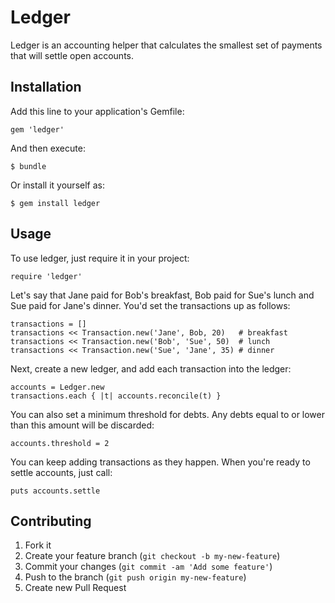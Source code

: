 # Ledger

Ledger is an accounting helper that calculates the smallest set of
payments that will settle open accounts. 
 

## Installation

Add this line to your application's Gemfile:

    gem 'ledger'

And then execute:

    $ bundle

Or install it yourself as:

    $ gem install ledger

## Usage

To use ledger, just require it in your project:

	require 'ledger'

Let's say that Jane paid for Bob's breakfast, Bob paid for Sue's lunch and Sue
paid for Jane's dinner. You'd set the transactions up as follows: 

	transactions = []
	transactions << Transaction.new('Jane', Bob, 20)   # breakfast
	transactions << Transaction.new('Bob', 'Sue', 50)  # lunch
	transactions << Transaction.new('Sue', 'Jane', 35) # dinner

Next, create a new ledger, and add each transaction into the ledger: 

	accounts = Ledger.new
	transactions.each { |t| accounts.reconcile(t) }

You can also set a minimum threshold for debts. Any debts equal to or lower 
than this amount will be discarded:

	accounts.threshold = 2

You can keep adding transactions as they happen. When you're ready to settle accounts, just call: 

	puts accounts.settle



## Contributing

1. Fork it
2. Create your feature branch (`git checkout -b my-new-feature`)
3. Commit your changes (`git commit -am 'Add some feature'`)
4. Push to the branch (`git push origin my-new-feature`)
5. Create new Pull Request
